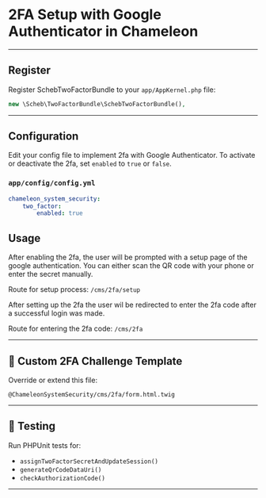 # 2FA Setup with Google Authenticator in Chameleon

---

##  Register

Register SchebTwoFactorBundle to your `app/AppKernel.php` file:
```php
new \Scheb\TwoFactorBundle\SchebTwoFactorBundle(),
```

---

## Configuration

Edit your config file to implement 2fa with Google Authenticator. To activate or
deactivate the 2fa, set `enabled` to `true` or `false`.

### `app/config/config.yml`

```yaml
chameleon_system_security:
    two_factor:
        enabled: true
```

## Usage

After enabling the 2fa, the user will be prompted with a setup page of the 
google authentication. You can either scan the QR code with your phone or
enter the secret manually.

Route for setup process: `/cms/2fa/setup`

After setting up the 2fa the user wil be redirected to enter the 2fa
code after a successful login was made.

Route for entering the 2fa code: `/cms/2fa`

---

## 📄 Custom 2FA Challenge Template

Override or extend this file:

```
@ChameleonSystemSecurity/cms/2fa/form.html.twig
```

---

## 🧪 Testing

Run PHPUnit tests for:

- `assignTwoFactorSecretAndUpdateSession()`
- `generateQrCodeDataUri()`
- `checkAuthorizationCode()`

---